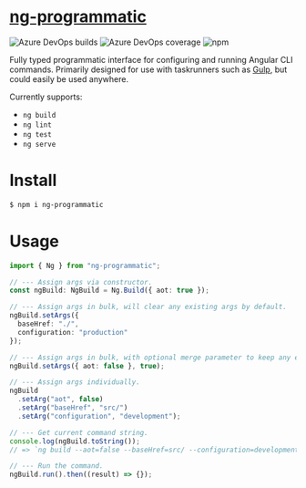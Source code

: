 # [ng-programmatic](https://www.npmjs.com/package/ng-programmatic)

![Azure DevOps builds](https://img.shields.io/azure-devops/build/tobybessant1998/25ef4e67-35f0-45f9-a969-e4f0fadecea8/1?label=Build)
![Azure DevOps coverage](https://img.shields.io/azure-devops/coverage/tobybessant1998/ng-programmatic/1?label=Coverage)
![npm](https://img.shields.io/npm/v/ng-programmatic?label=NPM)

Fully typed programmatic interface for configuring and running Angular CLI commands. Primarily designed for use with taskrunners
such as [Gulp](https://gulpjs.com/), but could easily be used anywhere.

Currently supports:

- `ng build`
- `ng lint`
- `ng test`
- `ng serve`

# Install

```bash
$ npm i ng-programmatic
```

# Usage

```ts
import { Ng } from "ng-programmatic";

// --- Assign args via constructor.
const ngBuild: NgBuild = Ng.Build({ aot: true });

// --- Assign args in bulk, will clear any existing args by default.
ngBuild.setArgs({
  baseHref: "./",
  configuration: "production"
});

// --- Assign args in bulk, with optional merge parameter to keep any existing arguments set.
ngBuild.setArgs({ aot: false }, true);

// --- Assign args individually.
ngBuild
  .setArg("aot", false)
  .setArg("baseHref", "src/")
  .setArg("configuration", "development");

// --- Get current command string.
console.log(ngBuild.toString());
// => `ng build --aot=false --baseHref=src/ --configuration=development`

// --- Run the command.
ngBuild.run().then((result) => {});
```

